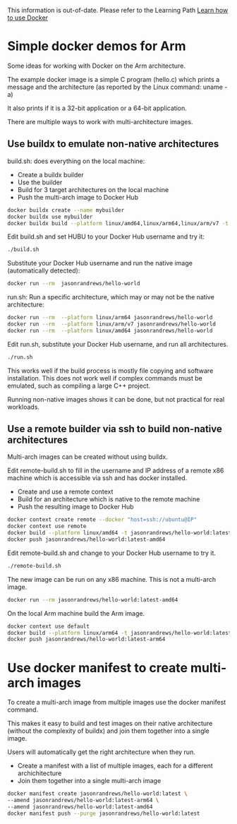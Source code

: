 This information is out-of-date. Please refer to the Learning Path [Learn how to use Docker](https://learn.arm.com/learning-paths/cross-platform/docker/)

# Simple docker demos for Arm

Some ideas for working with Docker on the Arm architecture. 

The example docker image is a simple C program (hello.c) which prints a message and the architecture (as reported by the Linux command: uname -a)

It also prints if it is a 32-bit application or a 64-bit application.

There are multiple ways to work with multi-architecture images. 

## Use buildx to emulate non-native architectures

build.sh: does everything on the local machine:
- Create a buildx builder
- Use the builder
- Build for 3 target architectures on the local machine
- Push the multi-arch image to Docker Hub 

```bash
docker buildx create --name mybuilder
docker buildx use mybuilder
docker buildx build --platform linux/amd64,linux/arm64,linux/arm/v7 -t jasonrandrews/hello-world --push .
```

Edit build.sh and set HUBU to your Docker Hub username and try it:
```bash
./build.sh
```

Substitute your Docker Hub username and run the native image (automatically detected):

```bash
docker run --rm  jasonrandrews/hello-world
```

run.sh: Run a specific architecture, which may or may not be the native architecture:

```bash
docker run --rm  --platform linux/arm64 jasonrandrews/hello-world
docker run --rm  --platform linux/arm/v7 jasonrandrews/hello-world
docker run --rm  --platform linux/amd64 jasonrandrews/hello-world
```

Edit run.sh, substitute your Docker Hub username, and run all architectures.

```bash
./run.sh
```

This works well if the build process is mostly file copying and software installation. This does not work well if complex commands must be emulated, such as compiling a large C++ project.

Running non-native images shows it can be done, but not practical for real workloads.

## Use a remote builder via ssh to build non-native architectures

Multi-arch images can be created without using buildx.

Edit remote-build.sh to fill in the username and IP address of a remote x86 machine which is accessible via ssh and has docker installed.
- Create and use a remote context
- Build for an architecture which is native to the remote machine
- Push the resulting image to Docker Hub

```bash
docker context create remote --docker "host=ssh://ubuntu@IP"
docker context use remote
docker build --platform linux/amd64 -t jasonrandrews/hello-world:latest-amd64  .
docker push jasonrandrews/hello-world:latest-amd64
```

Edit remote-build.sh and change to your Docker Hub username to try it.

```bash
./remote-build.sh
```

The new image can be run on any x86 machine. This is not a multi-arch image.

```bash
docker run --rm jasonrandrews/hello-world:latest-amd64
```

On the local Arm machine build the Arm image.

```bash
docker context use default
docker build --platform linux/arm64 -t jasonrandrews/hello-world:latest-arm64  .
docker push jasonrandrews/hello-world:latest-arm64
```

# Use docker manifest to create multi-arch images

To create a multi-arch image from multiple images use the docker manifest command. 

This makes it easy to build and test images on their native architecture (without the complexity of buildx) and join them together into a single image.

 Users will automatically get the right architecture when they run.

- Create a manifest with a list of multiple images, each for a different archichitecture
- Join them together into a single multi-arch image

```bash
docker manifest create jasonrandrews/hello-world:latest \
--amend jasonrandrews/hello-world:latest-arm64 \
--amend jasonrandrews/hello-world:latest-amd64
docker manifest push --purge jasonrandrews/hello-world:latest
```

